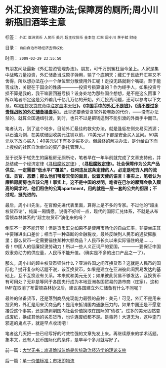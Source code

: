 # 外汇投资管理办法;保障房的厕所;周小川新瓶旧酒笨主意

标签： `外汇` `亚洲货币` `人民币` `美元` `超主权货币` `金本位` `汇率` `周小川` `茅于轼` `财经` 

目录： `自由自治市场经济去特权化`

时间： `2009-03-29 23:55:50`

有朋友问及最新《外汇投资管理办法》。朋友，可千万别冤枉当今圣上。人家是集中战略力量投资，外汇储备当成原子弹用，输了个底朝天；藏汇于民放开汇率又不舍得，所以想办法在小一个单位里分散使用外汇呢！走投无路就剩个嘴硬。至于能否成功，关键在于国企的性质————投资亏损算谁的？作为经手人，如果投资亏损不算是我的，我干嘛要回避亏损？设身处地为那些国企想想，是不是这么回事？所以笔者断定这是另外输几千亿几万亿的开始。外汇投资问题，还可以参考以下文章。**《**[中国抄次贷底命中注定血本无归](../../../2008/2/28/金融规律注定中国“抄次贷底”将全军覆没.md)**》，《**[**中国手中的外汇不是钱**](../../../2008/7/17/在中国手中的外汇不是钱.md)**》，《[请不要过多责怪战败的外汇储备操盘手](../../../2008/7/21/中国索罗斯做空美元剪美国人羊毛惨败的货币战争.md)**》。此举还要承受贪官外投卷款的代价，——没有办法禁的。就算全国通缉引渡，到时，也只不过是把钱逼到不能引渡的外商手中而已。

笔者认为，到了这个地步，目前外汇最佳的救灾办法，就是逢低左侧交易买资源；以石油为例，在美联储回收美元注销以前，70美元以下都是安全买入区间。50美元以下放心买入；40美元以下有多少买多少。但最终的解决办法，是分给由下而上授权的社区自治单位的资产委托管理人。

至于说茅于轼先生的廉租房无厕所论，笔者早在一年半前就完成了文章支持他，并总结成一个经济定律《[寻租腐败定律](../../../2008/11/11/计划经济调用通货膨胀：政府的成本有意义吗？.md)》,《**[**寻租腐败定律**](../../../2008/7/15/寻租腐败定律：国有企业事加薪，民营个企业下岗.md)**》**。社会保障作为公共产品供应，一定需要“低水平广覆盖”，任何违反这条定律的人，必定是吃穷人肉的流氓、贪官、恶霸；那么他们带着天使的面具，说着天使的语言！事实上，笔者认为廉租房厨房也应该公用！事实上，这不是中国的发明，笔者在巴尔的摩拜会收入颇高的同学时，他们租住的公寓apartment，用的就是一层一套的公共的厨房；不过呢，挺先进的。**

最后，周小川先生，在官僚先进代表里面，算得上是不多的专家。不过他的“超主权货币论”，纯属一厢情愿。说得不好听一点，现代的国际汇兑体系，不就是从布雷顿森林体系的“超主权货币”演化来的吗？

倒车不一定不能开呀！但是货币汇兑如果不是使用市场化的自由汇率，非要坐庄其中要赚进出口差价；相当于一种垄断的金融税收，最终反映到人民币的通货膨胀里；那么货币一定需要锚住某种大额商品？人民币长久以来实际锚住的是……，昏！中国人的低廉奴隶劳动力！所以一些人义正词严的爱国，————要保证中国奴隶劳动力的供应量，人民币不能升值。（确实是不多的出口产品之一了）。

那么，周小川的超主权货币锚住什么？亚洲各国之间互换货币？这就是人民币的国际化？抛开复杂的话题不说，该互换货币，如果是建立在亚洲彼此间贸易发达的基础上，互不互换没有关系。本来就和美元无关；如果彼此贸易不够发达，互换货币有可用处？无非是等同于各国央行成为本地亚洲各国贸易的造市商（庄家）。这和IMF在取消了布雷顿森林协议后，建议各国建立外汇储备有什么不同呢？

最终的储备货币，还是落到商品兑现能力最强的品种：美元！可见，外汇不是用来投资的，外汇是用来买商品的！是用来抵销国内通胀压力的。如果中国还是不愿意接受这个事实，还是搞剥削国内社会价值换取在国际的“债权”。过多的美元固然变成废纸，换成其他的劣质货币，也许连废纸都不是。是毒药！大道无为，这种歪门邪道的鬼点子，就是早点收场吧！

笔者这几天把一些已经写好的时效性强的文章先发上来。再继续原来的学术话题。象本文，还有人民币国际化的条件，是早半个多月就写好了。



前一篇：[大学无书：难道诡辩忽悠是传统政治经济学的理论支柱](../../../2009/3/28/大学无书：难道诡辩忽悠是传统政治经济学的理论支柱.md)

后一篇：[单一价值标准；市场即物流](../../../2009/3/30/单一价值标准；市场即物流.md)